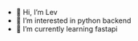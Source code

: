 - 👋 Hi, I’m Lev
- 👀 I’m interested in python backend
- 🌱 I’m currently learning fastapi

<!---
1eo1eo1eo/1eo1eo1eo is a ✨ special ✨ repository because its `README.md` (this file) appears on your GitHub profile.
You can click the Preview link to take a look at your changes.
--->
